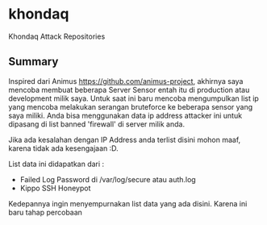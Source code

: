 # khondaq

Khondaq Attack Repositories

## Summary

Inspired dari Animus https://github.com/animus-project, akhirnya saya mencoba membuat beberapa Server Sensor entah itu di production atau development milik saya. Untuk saat ini baru mencoba mengumpulkan list ip yang mencoba melakukan serangan bruteforce ke beberapa sensor yang saya miliki. Anda bisa menggunakan data ip address attacker ini untuk dipasang di list banned 'firewall' di server milik anda. 

Jika ada kesalahan dengan IP Address anda terlist disini mohon maaf, karena tidak ada kesengajaan :D. 

List data ini didapatkan dari : 

- Failed Log Password di /var/log/secure atau auth.log
- Kippo SSH Honeypot


Kedepannya ingin menyempurnakan list data yang ada disini. Karena ini baru tahap percobaan